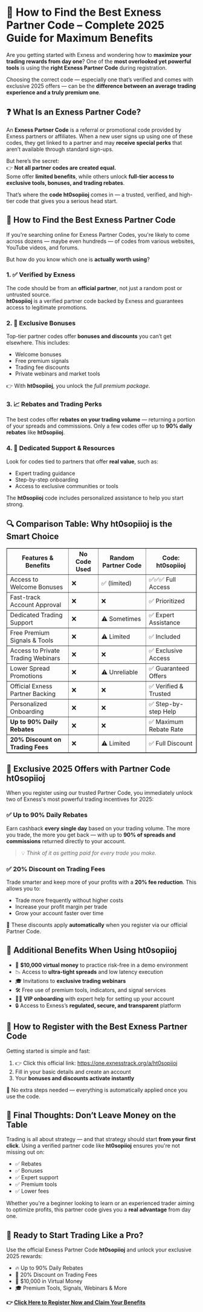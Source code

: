   <h1>🔎 How to Find the Best Exness Partner Code – Complete 2025 Guide for Maximum Benefits</h1>
  <p>Are you getting started with Exness and wondering how to <strong>maximize your trading rewards from day one</strong>? One of the <strong>most overlooked yet powerful tools</strong> is using the <strong>right Exness Partner Code</strong> during registration.</p>
  <p>Choosing the correct code — especially one that’s verified and comes with exclusive 2025 offers — can be the <strong>difference between an average trading experience and a truly premium one</strong>.</p>
  <h2>❓ What Is an Exness Partner Code?</h2>
  <p>An <strong>Exness Partner Code</strong> is a referral or promotional code provided by Exness partners or affiliates. When a new user signs up using one of these codes, they get linked to a partner and may <strong>receive special perks</strong> that aren’t available through standard sign-ups.</p>
  <p>But here’s the secret:<br>
  👉 <strong>Not all partner codes are created equal.</strong><br>
  Some offer <strong>limited benefits</strong>, while others unlock <strong>full-tier access to exclusive tools, bonuses, and trading rebates</strong>.</p>
  <p>That’s where the <strong>code ht0sopiioj</strong> comes in — a trusted, verified, and high-tier code that gives you a serious head start.</p>
  <h2>🧭 How to Find the Best Exness Partner Code</h2>
  <p>If you're searching online for Exness Partner Codes, you're likely to come across dozens — maybe even hundreds — of codes from various websites, YouTube videos, and forums.</p>
  <p>But how do you know which one is <strong>actually worth using</strong>?</p>
  <h3>1. ✅ Verified by Exness</h3>
  <p>The code should be from an <strong>official partner</strong>, not just a random post or untrusted source. <br><strong>ht0sopiioj</strong> is a verified partner code backed by Exness and guarantees access to legitimate promotions.</p>
  <h3>2. 🎁 Exclusive Bonuses</h3>
  <p>Top-tier partner codes offer <strong>bonuses and discounts</strong> you can’t get elsewhere. This includes:</p>
  <ul>
    <li>Welcome bonuses</li>
    <li>Free premium signals</li>
    <li>Trading fee discounts</li>
    <li>Private webinars and market tools</li>
  </ul>
  <p>👉 With <strong>ht0sopiioj</strong>, you unlock the <em>full premium package</em>.</p>
  <h3>3. 📈 Rebates and Trading Perks</h3>
  <p>The best codes offer <strong>rebates on your trading volume</strong> — returning a portion of your spreads and commissions. Only a few codes offer up to <strong>90% daily rebates</strong> like <strong>ht0sopiioj</strong>.</p>
  <h3>4. 🤝 Dedicated Support & Resources</h3>
  <p>Look for codes tied to partners that offer <strong>real value</strong>, such as:</p>
  <ul>
    <li>Expert trading guidance</li>
    <li>Step-by-step onboarding</li>
    <li>Access to exclusive communities or tools</li>
  </ul>
  <p>The <strong>ht0sopiioj</strong> code includes personalized assistance to help you start strong.</p>
  <h2>🔍 Comparison Table: Why ht0sopiioj is the Smart Choice</h2>
  <table border="1" cellpadding="8" cellspacing="0">
    <thead>
      <tr>
        <th>Features & Benefits</th>
        <th>No Code Used</th>
        <th>Random Partner Code</th>
        <th><strong>Code: ht0sopiioj</strong></th>
      </tr>
    </thead>
    <tbody>
      <tr><td>Access to Welcome Bonuses</td><td>❌</td><td>✅ (limited)</td><td>✅✅✅ Full Access</td></tr>
      <tr><td>Fast-track Account Approval</td><td>❌</td><td>❌</td><td>✅ Prioritized</td></tr>
      <tr><td>Dedicated Trading Support</td><td>❌</td><td>⚠️ Sometimes</td><td>✅ Expert Assistance</td></tr>
      <tr><td>Free Premium Signals & Tools</td><td>❌</td><td>⚠️ Limited</td><td>✅ Included</td></tr>
      <tr><td>Access to Private Trading Webinars</td><td>❌</td><td>❌</td><td>✅ Exclusive Access</td></tr>
      <tr><td>Lower Spread Promotions</td><td>❌</td><td>⚠️ Unreliable</td><td>✅ Guaranteed Offers</td></tr>
      <tr><td>Official Exness Partner Backing</td><td>❌</td><td>❌</td><td>✅ Verified & Trusted</td></tr>
      <tr><td>Personalized Onboarding</td><td>❌</td><td>❌</td><td>✅ Step-by-step Help</td></tr>
      <tr><td><strong>Up to 90% Daily Rebates</strong></td><td>❌</td><td>❌</td><td>✅ Maximum Rebate Rate</td></tr>
      <tr><td><strong>20% Discount on Trading Fees</strong></td><td>❌</td><td>⚠️ Limited</td><td>✅ Full Discount</td></tr>
    </tbody>
  </table>
  <h2>🎁 Exclusive 2025 Offers with Partner Code ht0sopiioj</h2>
  <p>When you register using our trusted Partner Code, you immediately unlock two of Exness's most powerful trading incentives for 2025:</p>
  <h3>✅ Up to 90% Daily Rebates</h3>
  <p>Earn cashback <strong>every single day</strong> based on your trading volume. The more you trade, the more you get back — with up to <strong>90% of spreads and commissions</strong> returned directly to your account.</p>
  <blockquote>💡 <em>Think of it as getting paid for every trade you make.</em></blockquote>
  <h3>✅ 20% Discount on Trading Fees</h3>
  <p>Trade smarter and keep more of your profits with a <strong>20% fee reduction</strong>. This allows you to:</p>
  <ul>
    <li>Trade more frequently without higher costs</li>
    <li>Increase your profit margin per trade</li>
    <li>Grow your account faster over time</li>
  </ul>
  <p>🧾 These discounts apply <strong>automatically</strong> when you register via our official Partner Code.</p>
  <h2>💼 Additional Benefits When Using ht0sopiioj</h2>
  <ul>
    <li>🧪 <strong>$10,000 virtual money</strong> to practice risk-free in a demo environment</li>
    <li>📉 Access to <strong>ultra-tight spreads</strong> and low latency execution</li>
    <li>🎓 Invitations to <strong>exclusive trading webinars</strong></li>
    <li>🛠️ Free use of premium tools, indicators, and signal services</li>
    <li>👨‍🏫 <strong>VIP onboarding</strong> with expert help for setting up your account</li>
    <li>🔒 Access to Exness’s <strong>regulated, secure, and transparent</strong> platform</li>
  </ul>
  <h2>🚀 How to Register with the Best Exness Partner Code</h2>
  <p>Getting started is simple and fast:</p>
  <ol>
    <li>👉 Click this official link: <a href="https://one.exnesstrack.org/a/ht0sopiioj" target="_blank">https://one.exnesstrack.org/a/ht0sopiioj</a></li>
    <li>Fill in your basic details and create an account</li>
    <li>Your <strong>bonuses and discounts activate instantly</strong></li>
  </ol>
  <p>🎯 No extra steps needed — everything is automatically applied once you use the code.</p>

  <h2>🏁 Final Thoughts: Don’t Leave Money on the Table</h2>
  <p>Trading is all about strategy — and that strategy should start <strong>from your first click</strong>. Using a verified partner code like <strong>ht0sopiioj</strong> ensures you're not missing out on:</p>
  <ul>
    <li>✅ Rebates</li>
    <li>✅ Bonuses</li>
    <li>✅ Expert support</li>
    <li>✅ Premium tools</li>
    <li>✅ Lower fees</li>
  </ul>
  <p>Whether you're a beginner looking to learn or an experienced trader aiming to optimize profits, this partner code gives you a <strong>real advantage</strong> from day one.</p>
  <h2>🎯 Ready to Start Trading Like a Pro?</h2>
  <p>Use the official Exness Partner Code <strong>ht0sopiioj</strong> and unlock your exclusive 2025 rewards:</p>
  <ul>
    <li>🔥 Up to 90% Daily Rebates</li>
    <li>💸 20% Discount on Trading Fees</li>
    <li>🧪 $10,000 in Virtual Money</li>
    <li>🎓 Premium Tools, Signals, Webinars & More</li>
  </ul>
  <p><strong>👉 <a href="https://one.exnesstrack.org/a/ht0sopiioj" target="_blank">Click Here to Register Now and Claim Your Benefits</a></strong></p>
</body>
</html>
